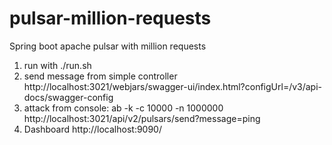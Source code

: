 # pulsar-million-requests
Spring boot apache pulsar with million requests

1. run with ./run.sh
2. send message from simple controller http://localhost:3021/webjars/swagger-ui/index.html?configUrl=/v3/api-docs/swagger-config
3. attack from console: ab -k -c 10000 -n 1000000 http://localhost:3021/api/v2/pulsars/send?message=ping
4. Dashboard http://localhost:9090/
